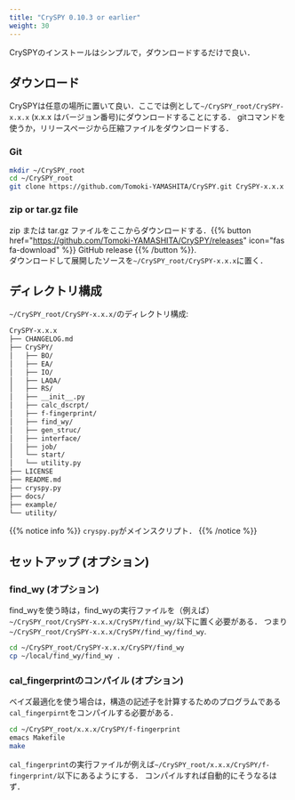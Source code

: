 ```yaml
---
title: "CrySPY 0.10.3 or earlier"
weight: 30
---
```


CrySPYのインストールはシンプルで，ダウンロードするだけで良い．


## ダウンロード
CrySPYは任意の場所に置いて良い．ここでは例として`~/CrySPY_root/CrySPY-x.x.x` (x.x.x はバージョン番号)にダウンロードすることにする．
gitコマンドを使うか，リリースページから圧縮ファイルをダウンロードする．

### Git

``` bash
mkdir ~/CrySPY_root
cd ~/CrySPY_root
git clone https://github.com/Tomoki-YAMASHITA/CrySPY.git CrySPY-x.x.x
```

### zip or tar.gz file
zip または tar.gz ファイルをここからダウンロードする．{{% button href="https://github.com/Tomoki-YAMASHITA/CrySPY/releases" icon="fas fa-download" %}} GitHub release {{% /button %}}.  
ダウンロードして展開したソースを`~/CrySPY_root/CrySPY-x.x.x`に置く．




## ディレクトリ構成

`~/CrySPY_root/CrySPY-x.x.x/`のディレクトリ構成:

``` bash
CrySPY-x.x.x
├── CHANGELOG.md
├── CrySPY/
│   ├── BO/
│   ├── EA/
│   ├── IO/
│   ├── LAQA/
│   ├── RS/
│   ├── __init__.py
│   ├── calc_dscrpt/
│   ├── f-fingerprint/
│   ├── find_wy/
│   ├── gen_struc/
│   ├── interface/
│   ├── job/
│   └── start/
│   └── utility.py
├── LICENSE
├── README.md
├── cryspy.py
├── docs/
├── example/
└── utility/
```

{{% notice info %}}
`cryspy.py`がメインスクリプト．
{{% /notice %}}



## セットアップ (オプション)

### find_wy (オプション)
find_wyを使う時は，find_wyの実行ファイルを（例えば）`~/CrySPY_root/CrySPY-x.x.x/CrySPY/find_wy/`以下に置く必要がある．
つまり`~/CrySPY_root/CrySPY-x.x.x/CrySPY/find_wy/find_wy`.

``` bash
cd ~/CrySPY_root/CrySPY-x.x.x/CrySPY/find_wy
cp ~/local/find_wy/find_wy .
```


### cal_fingerprintのコンパイル (オプション)
ベイズ最適化を使う場合は，構造の記述子を計算するためのプログラムである`cal_fingerpirnt`をコンパイルする必要がある．

``` bash
cd ~/CrySPY_root/x.x.x/CrySPY/f-fingerprint
emacs Makefile
make
```

`cal_fingerprint`の実行ファイルが例えば`~/CrySPY_root/x.x.x/CrySPY/f-fingerprint/`以下にあるようにする．
コンパイルすれば自動的にそうなるはず．
